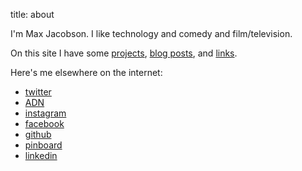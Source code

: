 title: about

I'm Max Jacobson. I like technology and comedy and film/television.

On this site I have some [projects](/~projects), [blog posts](/posts), and [links](/).

Here's me elsewhere on the internet:

* [twitter](http://twitter.com/maxjacobson)
* [ADN](http://alpha.app.net/maxjacobson)
* [instagram](http://instagram.com/maxjacobson)
* [facebook](http://facebook.com/jacobson)
* [github](http://github.com/maxjacobson)
* [pinboard](http://pinboard.in/u:maxjacobson)
* [linkedin](http://www.linkedin.com/in/maxjacobson1)

